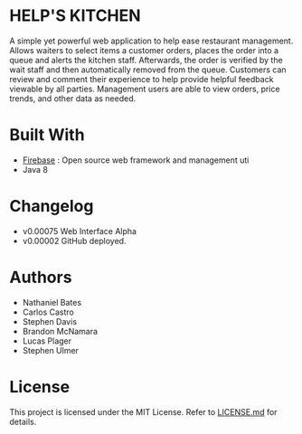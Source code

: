 # HELP'S KITCHEN

A simple yet powerful web application to help ease restaurant management. Allows waiters to select items a customer orders, places the order into a queue and alerts the kitchen staff. Afterwards, the order is verified by the wait staff and then automatically removed from the queue. Customers can review and comment their experience to help provide helpful feedback viewable by all parties. Management users are able to view orders, price trends, and other data as needed.

# Built With

* [Firebase](https://firebase.google.com/) : Open source web framework and management uti
* Java 8

# Changelog

* v0.00075 Web Interface Alpha
* v0.00002 GitHub deployed.

# Authors

* Nathaniel Bates
* Carlos Castro
* Stephen Davis
* Brandon McNamara
* Lucas Plager
* Stephen Ulmer

# License
This project is licensed under the MIT License. Refer to [LICENSE.md](https://raw.githubusercontent.com/Romdeau4/16POOPS/master/LICENSE.md) for details.
